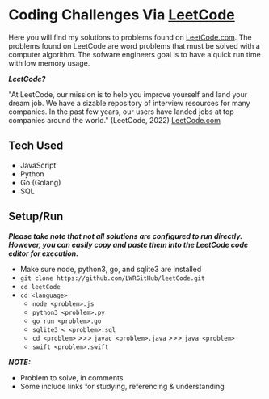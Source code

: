 # Coding Challenges Via [LeetCode](https://leetcode.com) 

Here you will find my solutions to problems found on [LeetCode.com](https://leetcode.com). The problems found on LeetCode are word problems that must be solved with a computer algorithm. The sofware engineers goal is to have a quick run time with low memory usage.


***LeetCode?***

"At LeetCode, our mission is to help you improve yourself and land your dream job. We have a sizable repository of interview resources for many companies. In the past few years, our users have landed jobs at top companies around the world." (LeetCode, 2022) [LeetCode.com](https://leetcode.com)


## Tech Used
- JavaScript
- Python
- Go (Golang)
- SQL
<!-- - Java -->


## Setup/Run

***Please take note that not all solutions are configured to run directly. However, you can easily copy and paste them into the LeetCode code editor for execution.***

- Make sure node, python3, go, and sqlite3 are installed
- `git clone https://github.com/LWRGitHub/leetCode.git`
- `cd leetCode`
- `cd <language>`
    - `node <problem>.js`
    - `python3 <problem>.py`
    - `go run <problem>.go`
    - `sqlite3 < <problem>.sql`
    - `cd <problem>` >>> `javac <problem>.java` >>> `java <problem>`
    - `swift <problem>.swift`


***NOTE:***
- Problem to solve, in comments 
- Some include links for studying, referencing & understanding